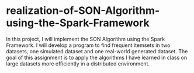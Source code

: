 # realization-of-SON-Algorithm-using-the-Spark-Framework
In this project, I will implement the SON Algorithm using the Spark Framework. I will develop a program to find frequent itemsets in two datasets, one simulated dataset and one real-world generated dataset. The goal of this assignment is to apply the algorithms I have learned in class on large datasets more efficiently in a distributed environment.
